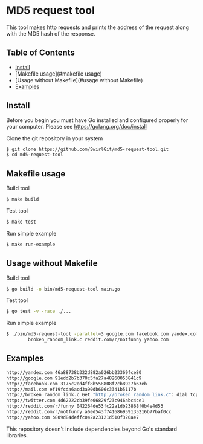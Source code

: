 # MD5 request tool

This tool makes http requests and prints the address of the request along with the MD5 hash of the response.

## Table of Contents

 - [Install](#install)
 - [Makefile usage](#makefile usage)
 - [Usage without Makefile](#usage without Makefile)
 - [Examples](#examples)

## Install
Before you begin you must have Go installed and configured properly for your computer. Please see https://golang.org/doc/install

Clone the git repository in your system

```bash
$ git clone https://github.com/SwirlGit/md5-request-tool.git
$ cd md5-request-tool
```

## Makefile usage

Build tool
```bash
$ make build
```

Test tool
```bash
$ make test
```

Run simple example
```bash
$ make run-example
```

## Usage without Makefile
Build tool
```bash
$ go build -o bin/md5-request-tool main.go
```

Test tool
```bash
$ go test -v -race ./...
```

Run simple example
```bash
$ ./bin/md5-request-tool -parallel=3 google.com facebook.com yandex.com mail.com twitter.com reddit.com/r/funny \
		broken_random_link.c reddit.com/r/notfunny yahoo.com
```

## Examples

```bash
http://yandex.com 46a88738b322d882a026bb23369fce80
http://google.com 91edd2b7b370c5fa27a48260053841c9
http://facebook.com 3175c2ed4ff8b558808f2cb8927b63eb
http://mail.com ef19fcda6acd3a90db606c3341b5117b
http://broken_random_link.c Get "http://broken_random_link.c": dial tcp: lookup broken_random_link.c: no such host
http://twitter.com 4d62222cb39fe06829f23c946abc4ce1
http://reddit.com/r/funny 042264de53fc22a1db23868f0b4e4d53
http://reddit.com/r/notfunny a6ed543f741686959135216b77baf0cc
http://yahoo.com b809d84deffc042a23121d510f320ae7
```

This repository doesn't include dependencies beyond Go's standard libraries.